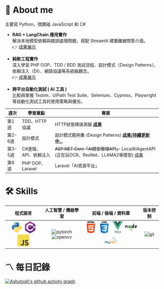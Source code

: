 🧣 About me
======

主要寫 Python，偶爾碰 JavaScript 和 C#

- **RAG + LangChain 應用實作**  
  解決本地模型依賴與錯誤處理問題，搭配 Streamlit 建置離線問答介面。  
  👉 [成果展示](https://reedlin2002.github.io/2025/06/25/ollama/)

- **純軟工程實作**  
  深入學習 PHP OOP、TDD / BDD 測試流程、設計模式（Design Patterns）、依賴注入（DI）、網路協議等系統級觀念。  
  👉 [成果展示](https://reedlin2002.github.io/2025/07/19/LocalAIAgentAPI/)
  
- **跨平台自動化測試 ( AI 工具 )**  
  比較與掌握 Testim、UiPath Test Suite、Selenium、Cypress、Playwright 等自動化測試工具的使用策略與優劣。

| 週次    | 學習重點            | 專案                      |
| ----- | --------------- | ----------------------- |
| 第1週   | TDD、HTTP協議      | HTTP狀態碼偵測器    **[成果](https://reedlin2002.github.io/2025/07/05/UrlHealthMonitor/)**       | 
| 第2-6週   | 設計模式            | 設計模式範例集 (Design Patterns) **[成果/持續更新中...](https://reedlin2002.github.io/2025/07/12/design-patterns/)**                 |
| 第3-5週 | C#進階、API、依賴注入   | ~~ASP.NET Core「AI模型管理API」~~  LocalAIAgentAPI (正在玩OCR、ResNet、LLAMA2等模型) [成果](https://reedlin2002.github.io/2025/07/19/LocalAIAgentAPI/) |
| 第6週   | PHP OOP、Laravel | Laravel「AI資源平台」         |


🛠️ Skills
======

| 程式語言 | 人工智慧 / 機器學習 | 前端 / 後端 / 資料庫 | 版本控制 |
| :--: | :--: | :--: | :--: |
| <img src="https://raw.githubusercontent.com/devicons/devicon/master/icons/python/python-original.svg" alt="python" width="40" height="40"/> <img src="https://raw.githubusercontent.com/devicons/devicon/master/icons/csharp/csharp-original.svg" alt="csharp" width="40" height="40"/> <img src="https://raw.githubusercontent.com/devicons/devicon/master/icons/javascript/javascript-original.svg" alt="javascript" width="40" height="40"/> | <img src="https://www.vectorlogo.zone/logos/pytorch/pytorch-icon.svg" alt="pytorch" width="40" height="40"/> <img src="https://www.vectorlogo.zone/logos/opencv/opencv-icon.svg" alt="opencv" width="40" height="40"/> | <img src="https://raw.githubusercontent.com/devicons/devicon/master/icons/html5/html5-original-wordmark.svg" alt="html5" width="40" height="40"/> <img src="https://raw.githubusercontent.com/devicons/devicon/master/icons/css3/css3-original-wordmark.svg" alt="css3" width="40" height="40"/> <img src="https://raw.githubusercontent.com/devicons/devicon/master/icons/vuejs/vuejs-original-wordmark.svg" alt="vuejs" width="40" height="40"/> <img src="https://raw.githubusercontent.com/devicons/devicon/master/icons/nodejs/nodejs-original-wordmark.svg" alt="nodejs" width="40" height="40"/> <img src="https://raw.githubusercontent.com/devicons/devicon/master/icons/mysql/mysql-original-wordmark.svg" alt="mysql" width="40" height="40"/> | <img src="https://www.vectorlogo.zone/logos/git-scm/git-scm-icon.svg" alt="git" width="40" height="40"/> |


〽️ 每日記錄
======  
[![Ashutosh's github activity graph](https://github-readme-activity-graph.vercel.app/graph?username=reedlin2002&theme=nord)](https://github.com/ashutosh00710/github-readme-activity-graph)  
